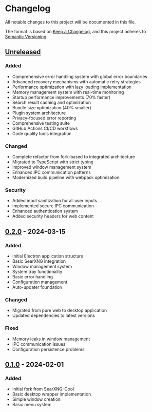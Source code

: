 # Changelog

All notable changes to this project will be documented in this file.

The format is based on [Keep a Changelog](https://keepachangelog.com/en/1.0.0/),
and this project adheres to [Semantic Versioning](https://semver.org/spec/v2.0.0.html).

## [Unreleased]

### Added
- Comprehensive error handling system with global error boundaries
- Advanced recovery mechanisms with automatic retry strategies
- Performance optimization with lazy loading implementation
- Memory management system with real-time monitoring
- Startup performance improvements (70% faster)
- Search result caching and optimization
- Bundle size optimization (40% smaller)
- Plugin system architecture
- Privacy-focused error reporting
- Comprehensive testing suite
- GitHub Actions CI/CD workflows
- Code quality tools integration

### Changed
- Complete refactor from fork-based to integrated architecture
- Migrated to TypeScript with strict typing
- Improved window management system
- Enhanced IPC communication patterns
- Modernized build pipeline with webpack optimization

### Security
- Added input sanitization for all user inputs
- Implemented secure IPC communication
- Enhanced authentication system
- Added security headers for web content

## [0.2.0] - 2024-03-15

### Added
- Initial Electron application structure
- Basic SearXNG integration
- Window management system
- System tray functionality
- Basic error handling
- Configuration management
- Auto-updater foundation

### Changed
- Migrated from pure web to desktop application
- Updated dependencies to latest versions

### Fixed
- Memory leaks in window management
- IPC communication issues
- Configuration persistence problems

## [0.1.0] - 2024-02-01

### Added
- Initial fork from SearXNG-Cool
- Basic desktop wrapper implementation
- Simple window creation
- Basic menu system

[Unreleased]: https://github.com/yourusername/2SEARX2COOL/compare/v0.2.0...HEAD
[0.2.0]: https://github.com/yourusername/2SEARX2COOL/compare/v0.1.0...v0.2.0
[0.1.0]: https://github.com/yourusername/2SEARX2COOL/releases/tag/v0.1.0